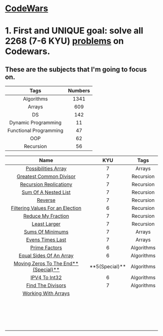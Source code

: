 # **[CodeWars](https://www.codewars.com/dashboard)**

# **1. First and UNIQUE goal: solve all 2268 (7-6 KYU) [problems](https://www.codewars.com/kata/latest/my-languages?beta=false) on Codewars.** <br />

## **These are the subjects that I'm going to focus on.**


<table>
  <thead>
    <tr>
      <th>Tags</th>
      <th>Numbers</th>
    </tr>
  </thead>
  <tbody>
    <tr>
      <td align="center">Algorithms</td>
      <td align="center">1341</td>
    </tr>
    <tr>
      <td align="center">Arrays</td>
      <td align="center">609</td>
    </tr>
    <tr>
      <td align="center">DS</td>
      <td align="center">142</td>
    </tr>
    <tr>
      <td align="center">Dynamic Programming</td>
      <td align="center">11</td>
    </tr>
    <tr>
      <td align="center">Functional Programming</td>
      <td align="center">47</td>
    </tr>
    <tr>
      <td align="center">OOP</td>
      <td align="center">62</td>
    </tr>
    <tr>
      <td align="center">Recursion</td>
      <td align="center">56</td>
    </tr>
  </tbody>
</table>




<table>
  <thead>
    <tr>
      <th>Name</th>
      <th>KYU</th>
      <th>Tags</th>
    </tr>
  </thead>
  <tbody>
    <tr>
      <td align="center"><a href="https://github.com/capsuleismail/CodeWars/blob/main/possibilities_array.py">Possibilities Array</a></td>
      <td align="center">7</td>
      <td align="center">Arrays</td>
    </tr>
    <tr>
      <td align="center"><a href="https://github.com/capsuleismail/CodeWars/blob/main/greatest_common_divisor.py">Greatest Common Divisor</a></td>
      <td align="center">7</td>
      <td align="center">Recursion</td>
    </tr>
    <tr>
      <td align="center"><a href="https://github.com/capsuleismail/CodeWars/blob/main/recursion_replication.py">Recursion Replicationy</a></td>
      <td align="center">7</td>
      <td align="center">Recursion</td>
    </tr>
    <tr>
      <td align="center"><a href="https://github.com/capsuleismail/CodeWars/blob/main/sum_of_a_nested_list.py">Sum Of A Nested List</a></td>
      <td align="center">7</td>
      <td align="center">Recursion</td>
    </tr>
    <tr>
      <td align="center"><a href="https://github.com/capsuleismail/CodeWars/blob/main/reverse.py">Reverse</a></td>
      <td align="center">7</td>
      <td align="center">Recursion</td>
    </tr>
    <tr>
      <td align="center"><a href="https://github.com/capsuleismail/CodeWars/blob/main/filtering_values_for_election.py">Filtering Values For an Election</a></td>
      <td align="center">6</td>
      <td align="center">Recursion</td>
    </tr>
    <tr>
      <td align="center"><a href="https://github.com/capsuleismail/CodeWars/blob/main/reduce_my_fraction.py">Reduce My Fraction</a></td>
      <td align="center">7</td>
      <td align="center">Recursion</td>
    </tr>
    <tr>
      <td align="center"><a href="https://github.com/capsuleismail/CodeWars/blob/main/least_larger.py">Least Larger</a></td>
      <td align="center">7</td>
      <td align="center">Recursion</td>
    </tr>
    <tr>
      <td align="center"><a href="https://github.com/capsuleismail/CodeWars/blob/main/sum_mins.py">Sums Of Minimums</a></td>
      <td align="center">7</td>
      <td align="center">Arrays</td>
    </tr>
    <tr>
      <td align="center"><a href="https://github.com/capsuleismail/CodeWars/blob/main/even_last.py">Evens Times Last</a></td>
      <td align="center">7</td>
      <td align="center">Arrays</td>
    </tr>
    <tr>
      <td align="center"><a href="https://github.com/capsuleismail/CodeWars/blob/main/prime_factors.py">Prime Factors</a></td>
      <td align="center">6</td>
      <td align="center">Algorithms</td>
    </tr>
    <tr>
      <td align="center"><a href="https://github.com/capsuleismail/CodeWars/blob/main/find_even_index.py"> Equal Sides Of An Array</a></td>
      <td align="center">6</td>
      <td align="center">Algorithms</td>
    </tr>
    <tr>
      <td align="center"><a href="https://github.com/capsuleismail/CodeWars/blob/main/moving_zeros_to_the_end.py">Moving Zeros To The End**(Special)**</a></td>
      <td align="center">**5(Special)**</td>
      <td align="center">Algorithms</td>
    </tr>
    <tr>
      <td align="center"><a href="https://github.com/capsuleismail/CodeWars/blob/main/ipv4_int32.py">IPV4 To Int32</a></td>
      <td align="center">6</td>
      <td align="center">Algorithms</td>
    </tr>
    <tr>
      <td align="center"><a href="https://github.com/capsuleismail/CodeWars/blob/main/find_the_divisors.py">Find The Divisors</a></td>
      <td align="center">7</td>
      <td align="center">Algorithms</td>
    </tr>
    <tr>
      <td align="center"><a href="https://github.com/capsuleismail/CodeWars/blob/main/without_last.py">Working With Arrays</a></td>
      <td align="center"></td>
      <td align="center"></td>
    </tr>
    <tr>
      <td align="center"><a href=""> </a></td>
      <td align="center"></td>
      <td align="center"></td>
    </tr>
    <tr>
      <td align="center"><a href=""> </a></td>
      <td align="center"></td>
      <td align="center"></td>
    </tr>
    <tr>
      <td align="center"><a href=""> </a></td>
      <td align="center"></td>
      <td align="center"></td>
    </tr>
    <tr>
      <td align="center"><a href=""> </a></td>
      <td align="center"></td>
      <td align="center"></td>
    </tr>
    <tr>
      <td align="center"><a href=""> </a></td>
      <td align="center"></td>
      <td align="center"></td>
    </tr>
    <tr>
      <td align="center"><a href=""> </a></td>
      <td align="center"></td>
      <td align="center"></td>
    </tr>
    <tr>
      <td align="center"><a href=""> </a></td>
      <td align="center"></td>
      <td align="center"></td>
    </tr>
    <tr>
      <td align="center"><a href=""> </a></td>
      <td align="center"></td>
      <td align="center"></td>
    </tr>
    <tr>
      <td align="center"><a href=""> </a></td>
      <td align="center"></td>
      <td align="center"></td>
    </tr>
    <tr>
      <td align="center"><a href=""> </a></td>
      <td align="center"></td>
      <td align="center"></td>
    </tr>
    <tr>
      <td align="center"><a href=""> </a></td>
      <td align="center"></td>
      <td align="center"></td>
    </tr>
    <tr>
      <td align="center"><a href=""> </a></td>
      <td align="center"></td>
      <td align="center"></td>
    </tr>
    <tr>
      <td align="center"><a href=""> </a></td>
      <td align="center"></td>
      <td align="center"></td>
    </tr>
    <tr>
      <td align="center"><a href=""> </a></td>
      <td align="center"></td>
      <td align="center"></td>
    </tr>
    <tr>
      <td align="center"><a href=""> </a></td>
      <td align="center"></td>
      <td align="center"></td>
    </tr>
    <tr>
      <td align="center"><a href=""> </a></td>
      <td align="center"></td>
      <td align="center"></td>
    </tr>
    <tr>
      <td align="center"><a href=""> </a></td>
      <td align="center"></td>
      <td align="center"></td>
    </tr>
    <tr>
      <td align="center"><a href=""> </a></td>
      <td align="center"></td>
      <td align="center"></td>
    </tr>
  </tbody>
</table>

